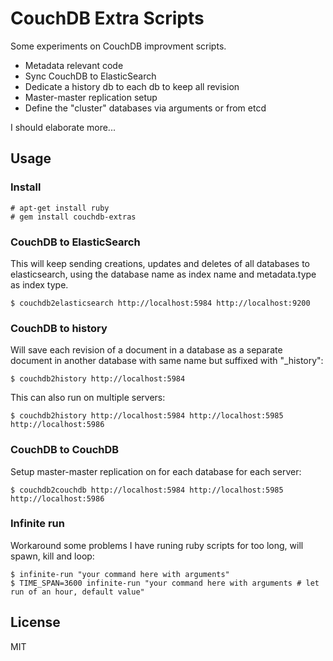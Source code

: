# CouchDB Extra Scripts

Some experiments on CouchDB improvment scripts.

- Metadata relevant code
- Sync CouchDB to ElasticSearch
- Dedicate a history db to each db to keep all revision
- Master-master replication setup
- Define the "cluster" databases via arguments or from etcd

I should elaborate more...

## Usage

### Install

    # apt-get install ruby
    # gem install couchdb-extras

### CouchDB to ElasticSearch

This will keep sending creations, updates and deletes of all databases to elasticsearch, using the database name as index name and metadata.type as index type.

    $ couchdb2elasticsearch http://localhost:5984 http://localhost:9200

### CouchDB to history

Will save each revision of a document in a database as a separate document in another database with same name but suffixed with "\_history":

    $ couchdb2history http://localhost:5984

This can also run on multiple servers:

    $ couchdb2history http://localhost:5984 http://localhost:5985 http://localhost:5986

### CouchDB to CouchDB

Setup master-master replication on for each database for each server:

    $ couchdb2couchdb http://localhost:5984 http://localhost:5985 http://localhost:5986

### Infinite run

Workaround some problems I have runing ruby scripts for too long, will spawn, kill and loop:

    $ infinite-run "your command here with arguments"
    $ TIME_SPAN=3600 infinite-run "your command here with arguments # let run of an hour, default value"

## License

MIT


